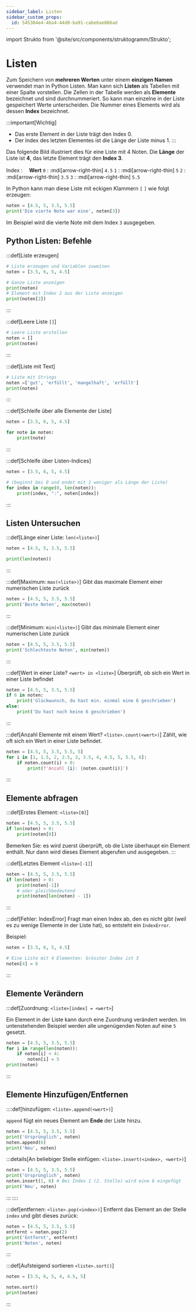 ```yaml
---
sidebar_label: Listen
sidebar_custom_props:
  id: 545304e4-4ba4-44d0-ba91-cabe6ae086ad
---
```

import Strukto from '@site/src/components/struktogramm/Strukto';

# Listen

Zum Speichern von **mehreren Werten** unter einem **einzigen Namen** verwendet man in Python Listen. Man kann sich __Listen__ als Tabellen mit einer Spalte vorstellen. Die Zellen in der Tabelle werden als **Elemente** bezeichnet und sind durchnummeriert. So kann man einzelne in der Liste gespeichert Werte unterscheiden. Die Nummer eines Elements wird als dessen **Index** bezeichnet.

:::important[Wichtig]
- Das erste Element in der Liste trägt den Index 0.
- Der Index des letzten Elementes ist die Länge der Liste minus 1.
:::

Das folgende Bild illustriert dies für eine Liste mit 4 Noten. Die **Länge** der Liste ist **4**, das letzte Element trägt den **Index 3**.

Index
: 　**Wert**
`0`
: :mdi[arrow-right-thin] `4.5`
`1`
: :mdi[arrow-right-thin] `5`
`2`
: :mdi[arrow-right-thin] `3.5`
`3`
: :mdi[arrow-right-thin] `5.5`

In Python kann man diese Liste mit eckigen Klammern `[` `]` wie folgt erzeugen:

```py live_py slim
noten = [4.5, 5, 3.5, 5.5]
print('Die vierte Note war eine', noten[3])
```

Im Beispiel wird die vierte Note mit dem Index `3` ausgegeben.

## Python Listen: Befehle

:::def[Liste erzeugen]
```py live_py slim
# Liste erzeugen und Variablen zuweisen
noten = [3.5, 6, 5, 4.5]

# Ganze Liste anzeigen 
print(noten)
# Element mit Index 2 aus der Liste anzeigen
print(noten[2])
```
:::


:::def[Leere Liste `[]`]
```py live_py slim
# Leere Liste erstellen
noten = []
print(noten)
```
:::


:::def[Liste mit Text]
```py live_py slim
# Liste mit Strings
noten =['gut', 'erfüllt', 'mangelhaft', 'erfüllt']
print(noten)
```
:::


:::def[Schleife über alle Elemente der Liste]
```py live_py slim
noten = [3.5, 6, 5, 4.5]

for note in noten:
    print(note)
```
:::

:::def[Schleife über Listen-Indices]
```py live_py slim
noten = [3.5, 6, 5, 4.5]

# (beginnt bei 0 und endet mit 1 weniger als Länge der Liste)
for index in range(0, len(noten)):
    print(index, ":", noten[index])
```
:::

## Listen Untersuchen
:::def[Länge einer Liste: `len(<liste>)`]

```py live_py slim
noten = [4.5, 5, 3.5, 5.5]

print(len(noten))
```
:::

:::def[Maximum: `max(<liste>)`]
Gibt das maximale Element einer numerischen Liste zurück

```py live_py slim
noten = [4.5, 5, 3.5, 5.5]
print('Beste Noten', max(noten))
```
:::

:::def[Minimum: `min(<liste>)`]
Gibt das minimale Element einer numerischen Liste zurück

```py live_py slim
noten = [4.5, 5, 3.5, 5.5]
print('Schlechteste Noten', min(noten))
```
:::

:::def[Wert in einer Liste? `<wert> in <liste>`]
Überprüft, ob sich ein Wert in einer Liste befindet

```py live_py slim
noten = [4.5, 5, 3.5, 5.5]
if 6 in noten:
    print('Glückwunsch, du hast min. einmal eine 6 geschrieben')
else:
    print('Du hast noch keine 6 geschrieben')
```
:::

:::def[Anzahl Elemente mit einem Wert? `<liste>.count(<wert>)`]
Zählt, wie oft sich ein Wert in einer Liste befindet. 

```py live_py slim
noten = [4.5, 5, 3.5, 5.5, 5]
for i in [1, 1.5, 2, 2.5, 3, 3.5, 4, 4.5, 5, 5.5, 6]:
    if noten.count(i) > 0:
        print(f'Anzahl {i}: {noten.count(i)}')
```
:::

## Elemente abfragen


:::def[Erstes Element: `<liste>[0]`]

```py live_py slim
noten = [4.5, 5, 3.5, 5.5]
if len(noten) > 0:
    print(noten[0])
```

Bemerken Sie: es wird zuerst überprüft, ob die Liste überhaupt ein Element enthält. Nur dann wird dieses Element abgerufen und ausgegeben.
:::


:::def[Letztes Element `<liste>[-1]`]

```py live_py slim
noten = [4.5, 5, 3.5, 5.5]
if len(noten) > 0:
    print(noten[-1])
    # oder gleichbedeutend
    print(noten[len(noten) - 1])
```
:::

:::def[Fehler: IndexError]
Fragt man einen Index ab, den es nicht gibt (weil es zu wenige Elemente in der Liste hat), so entsteht ein `IndexError`.

Beispiel: 
```py live_py slim
noten = [3.5, 6, 5, 4.5]

# Eine Liste mit 4 Elementen: Grösster Index ist 3
noten[4] = 6
```
:::

## Elemente Verändern

:::def[Zuordnung: `<liste>[index] = <wert>`]

Ein Element in der Liste kann durch eine Zuordnung verändert werden. Im untenstehenden Beispiel werden alle ungenügenden Noten auf eine `5` gesetzt.
```py live_py slim
noten = [4.5, 5, 3.5, 5.5]
for i in range(len(noten)):
    if noten[i] < 4:
        noten[i] = 5
print(noten)
```
:::

## Elemente Hinzufügen/Entfernen

::::def[hinzufügen: `<liste>.append(<wert>)`]

`append` fügt ein neues Element am **Ende** der Liste hinzu.

```py live_py slim
noten = [4.5, 5, 3.5, 5.5]
print('Ursprünglich', noten)
noten.append(6)
print('Neu', noten)
```
:::details[An beliebiger Stelle einfügen: `<liste>.insert(<index>, <wert>)`]

```py live_py slim
noten = [4.5, 5, 3.5, 5.5]
print('Ursprünglich', noten)
noten.insert(1, 6) # Bei Index 1 (2. Stelle) wird eine 6 eingefügt
print('Neu', noten)
```
:::
::::

:::def[entfernen: `<liste>.pop(<index>)`]
Entfernt das Element an der Stelle `index` und gibt dieses zurück:

```py live_py slim
noten = [4.5, 5, 3.5, 5.5]
entfernt = noten.pop(2)
print('Entfernt', entfernt)
print('Noten', noten)
```
:::

:::def[Aufsteigend sortieren `<liste>.sort()`]
```py live_py slim
noten = [3.5, 6, 5, 4, 4.5, 5]

noten.sort()
print(noten)
```
:::